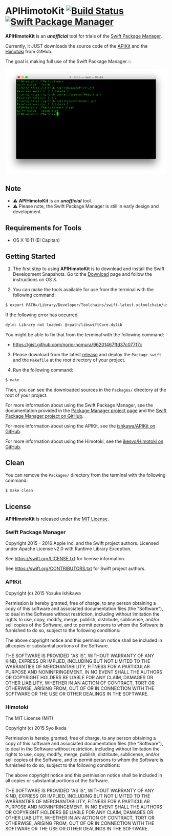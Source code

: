 # APIHimotoKit [![Build Status](https://travis-ci.org/JPMartha/APIHimotoKit.svg?branch=master)](https://travis-ci.org/JPMartha/APIHimotoKit) [![Swift Package Manager](https://img.shields.io/badge/Swift%20Package%20Manager-compatible-brightgreen.svg)](https://github.com/apple/swift-package-manager)

__APIHimotoKit__ is an ___unofficial___ tool for trials of the [Swift Package Manager](https://github.com/apple/swift-package-manager/blob/master/README.md).

Currently, it JUST downloads the source code of the [APIKit](https://github.com/ishkawa/APIKit) and the [Himotoki](https://github.com/ikesyo/Himotoki) from GitHub.

The goal is making full use of the Swift Package Manager.💥

<img src="./Documentation/Images/screenshot.png">

## Note

- ⚠️ __APIHimotoKit__ is an ___unofficial___ tool. 
- ⚠️ Please note, the Swift Package Manager is still in early design and development.

## Requirements for Tools

- OS X 10.11 (El Capitan)

## Getting Started

1. The first step to using __APIHimotoKit__ is to download and install the Swift Development Snapshots. Go to the [Download](https://swift.org/download/#snapshots) page and follow the instructions on OS X.

2. You can make the tools available for use from the terminal with the following command:
  
  ```bash
  $ export PATH=/Library/Developer/Toolchains/swift-latest.xctoolchain/usr/bin:"${PATH}"
  ```
  If the following error has occurred,

  ```bash
  dyld: Library not loaded: @rpath/libswiftCore.dylib
  ```
  
  You might be able to fix that from the terminal with the following command:
  
  - https://gist.github.com/norio-nomura/96201467ffd37c077f7c
  
3. Please download from the latest [release](https://github.com/JPMartha/APIHimotoKit/releases) and deploy the `Package.swift` and the `Makefile` at the root directory of your project. 

4. Run the following command:

  ```bash
  $ make
  ```
  
  Then, you can see the downloaded sources in the `Packages/` directory at the root of your project.
    
  For more information about using the Swift Package Manager, see the documentation provided in the [Package Manager project page](https://swift.org/package-manager/) and the [Swift Package Manager project on GitHub](https://github.com/apple/swift-package-manager).
  
  For more information about using the APIKit, see the [ishkawa/APIKit on GitHub](https://github.com/ishkawa/APIKit).
  
  For more information about using the Himotoki, see the [ikesyo/Himotoki on GitHub](https://github.com/ikesyo/Himotoki).
  
## Clean

  You can remove the `Packages/` directory from the terminal with the following command:
  
  ```bash
  $ make clean
  ```

## License

__APIHimotoKit__ is released under the [MIT License](LICENSE.md).

### Swift Package Manager

Copyright 2015 - 2016 Apple Inc. and the Swift project authors. Licensed under Apache License v2.0 with Runtime Library Exception.

See https://swift.org/LICENSE.txt for license information.

See https://swift.org/CONTRIBUTORS.txt for Swift project authors.

### APIKit

Copyright (c) 2015 Yosuke Ishikawa

Permission is hereby granted, free of charge, to any person obtaining a copy of this software and associated documentation files (the "Software"), to deal in the Software without restriction, including without limitation the rights to use, copy, modify, merge, publish, distribute, sublicense, and/or sell copies of the Software, and to permit persons to whom the Software is furnished to do so, subject to the following conditions:

The above copyright notice and this permission notice shall be included in all copies or substantial portions of the Software.

THE SOFTWARE IS PROVIDED "AS IS", WITHOUT WARRANTY OF ANY KIND, EXPRESS OR IMPLIED, INCLUDING BUT NOT LIMITED TO THE WARRANTIES OF MERCHANTABILITY, FITNESS FOR A PARTICULAR PURPOSE AND NONINFRINGEMENT. IN NO EVENT SHALL THE AUTHORS OR COPYRIGHT HOLDERS BE LIABLE FOR ANY CLAIM, DAMAGES OR OTHER LIABILITY, WHETHER IN AN ACTION OF CONTRACT, TORT OR OTHERWISE, ARISING FROM, OUT OF OR IN CONNECTION WITH THE SOFTWARE OR THE USE OR OTHER DEALINGS IN THE SOFTWARE.

### Himotoki

The MIT License (MIT)

Copyright (c) 2015 Syo Ikeda

Permission is hereby granted, free of charge, to any person obtaining a copy of this software and associated documentation files (the "Software"), to deal in the Software without restriction, including without limitation the rights to use, copy, modify, merge, publish, distribute, sublicense, and/or sell copies of the Software, and to permit persons to whom the Software is furnished to do so, subject to the following conditions:

The above copyright notice and this permission notice shall be included in all copies or substantial portions of the Software.

THE SOFTWARE IS PROVIDED "AS IS", WITHOUT WARRANTY OF ANY KIND, EXPRESS OR IMPLIED, INCLUDING BUT NOT LIMITED TO THE WARRANTIES OF MERCHANTABILITY, FITNESS FOR A PARTICULAR PURPOSE AND NONINFRINGEMENT. IN NO EVENT SHALL THE AUTHORS OR COPYRIGHT HOLDERS BE LIABLE FOR ANY CLAIM, DAMAGES OR OTHER LIABILITY, WHETHER IN AN ACTION OF CONTRACT, TORT OR OTHERWISE, ARISING FROM, OUT OF OR IN CONNECTION WITH THE SOFTWARE OR THE USE OR OTHER DEALINGS IN THE SOFTWARE.
